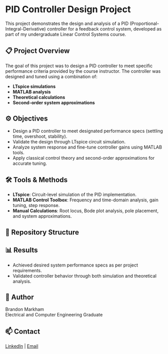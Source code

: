 # PID Controller Design Project

This project demonstrates the design and analysis of a PID (Proportional-Integral-Derivative) controller for a feedback control system, developed as part of my undergraduate Linear Control Systems course.

## 📋 Project Overview
The goal of this project was to design a PID controller to meet specific performance criteria provided by the course instructor. The controller was designed and tuned using a combination of:
- **LTspice simulations**
- **MATLAB analysis**
- **Theoretical calculations**
- **Second-order system approximations**

## ⚙️ Objectives
- Design a PID controller to meet designated performance specs (settling time, overshoot, stability).
- Validate the design through LTspice circuit simulation.
- Analyze system response and fine-tune controller gains using MATLAB tools.
- Apply classical control theory and second-order approximations for accurate tuning.

## 🛠 Tools & Methods
- **LTspice**: Circuit-level simulation of the PID implementation.
- **MATLAB Control Toolbox**: Frequency and time-domain analysis, gain tuning, step response.
- **Manual Calculations**: Root locus, Bode plot analysis, pole placement, and system approximations.

## 📂 Repository Structure





## 📊 Results
- Achieved desired system performance specs as per project requirements.
- Validated controller behavior through both simulation and theoretical analysis.

## 📝 Author
Brandon Markham  
Electrical and Computer Engineering Graduate

## 📫 Contact
[LinkedIn](https://www.linkedin.com/) | [Email](mailto:youremail@example.com)
